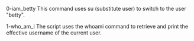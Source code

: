 0-iam_betty
This command uses su (substitute user) to switch to the user "betty".

1-who_am_i
The script uses the whoami command to retrieve and print the effective username of the current user.
